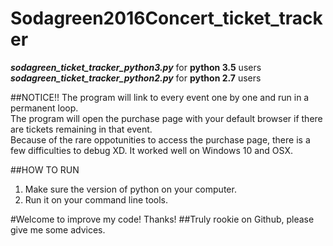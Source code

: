 # Sodagreen2016Concert_ticket_tracker
***sodagreen_ticket_tracker_python3.py*** for **python 3.5** users  
***sodagreen_ticket_tracker_python2.py*** for **python 2.7** users  

##NOTICE!!
The program will link to every event one by one and run in a permanent loop.  
The program will open the purchase page with your default browser if there are tickets remaining in that event.  
Because of the rare oppotunities to access the purchase page, there is a few difficulties to debug XD.
It worked well on Windows 10 and OSX.

##HOW TO RUN
1. Make sure the version of python on your computer.
2. Run it on your command line tools.
 
#Welcome to improve my code! Thanks!
##Truly rookie on Github, please give me some advices.
